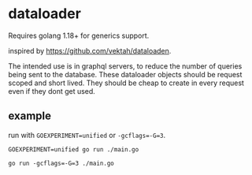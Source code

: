 # dataloader

Requires golang 1.18+ for generics support.

inspired by https://github.com/vektah/dataloaden.

The intended use is in graphql servers, to reduce the number of queries being sent to the database. These dataloader objects should be request scoped and short lived. They should be cheap to create in every request even if they dont get used.

## example

run with `GOEXPERIMENT=unified` or `-gcflags=-G=3`.

```
GOEXPERIMENT=unified go run ./main.go
```

```
go run -gcflags=-G=3 ./main.go
```
